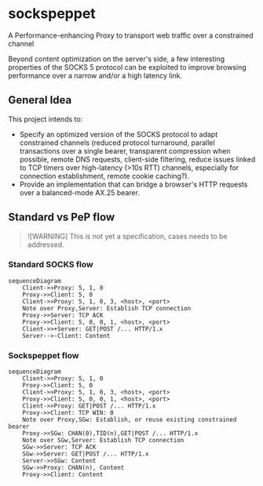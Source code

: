 # sockspeppet
A Performance-enhancing Proxy to transport web traffic over a constrained channel

Beyond content optimization on the server's side, a few interesting properties of the SOCKS 5 protocol can be exploited to improve browsing performance over a narrow and/or a high latency link.

## General Idea
This project intends to:
  * Specify an optimized version of the SOCKS protocol to adapt constrained channels (reduced protocol turnaround, parallel transactions over a single bearer, transparent compression when possible, remote DNS requests, client-side filtering, reduce issues linked to TCP timers over high-latency (>10s RTT) channels, especially for connection establishment, remote cookie caching?).
  * Provide an implementation that can bridge a browser's HTTP requests over a balanced-mode AX.25 bearer.

## Standard vs PeP flow
>![WARNING]
> This is not yet a specification, cases needs to be addressed.


### Standard SOCKS flow
```mermaid
sequenceDiagram
    Client->>Proxy: 5, 1, 0
    Proxy->>Client: 5, 0
    Client->>Proxy: 5, 1, 0, 3, <host>, <port>
    Note over Proxy,Server: Establish TCP connection
    Proxy->>Server: TCP ACK
    Proxy->>Client: 5, 0, 0, 1, <host>, <port>
    Client->>+Server: GET|POST /... HTTP/1.x
    Server-->-Client: Content
```

### Sockspeppet flow
```mermaid
sequenceDiagram
    Client->>Proxy: 5, 1, 0
    Proxy->>Client: 5, 0
    Client->>Proxy: 5, 1, 0, 3, <host>, <port>
    Proxy->>Client: 5, 0, 0, 1, <host>, <port>
    Client->>Proxy: GET|POST /... HTTP/1.x
    Proxy->>Client: TCP WIN: 0
    Note over Proxy,SGw: Establish, or reuse existing constrained bearer
    Proxy->>SGw: CHAN(0),TID(n),GET|POST /... HTTP/1.x
    Note over SGw,Server: Establish TCP connection
    SGw->>Server: TCP ACK
    SGw->>Server: GET|POST /... HTTP/1.x
    Server->>SGw: Content
    SGw->>Proxy: CHAN(n), Content
    Proxy->>Client: Content
```
